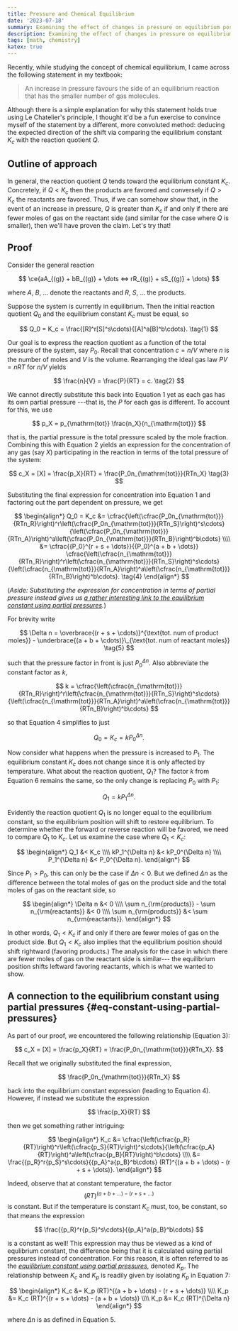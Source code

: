 ```yaml
---
title: Pressure and Chemical Equilibrium
date: '2023-07-18'
summary: Examining the effect of changes in pressure on equilibrium position mathematically.
description: Examining the effect of changes in pressure on equilibrium position mathematically.
tags: [math, chemistry]
katex: true
---
```


Recently, while studying the concept of chemical equilibrium, I came across the following statement
in my textbook:

> An increase in pressure favours the side of an equilibrium reaction that has the smaller number of
> gas molecules.

Although there is a simple explanation for why this statement holds true using Le Chatelier's
principle, I thought it'd be a fun exercise to convince myself of the statement by a different, more
convoluted method: deducing the expected direction of the shift via comparing the equilibrium
constant $K_c$ with the reaction quotient $Q$.

## Outline of approach

In general, the reaction quotient $Q$ tends toward the equilibrium constant $K_c$. Concretely, if $Q
< K_c$ then the products are favored and conversely if $Q > K_c$ the reactants are favored. Thus, if
we can somehow show that, in the event of an increase in pressure, $Q$ is greater than $K_c$ if and
only if there are fewer moles of gas on the reactant side (and similar for the case where $Q$ is
smaller), then we'll have proven the claim. Let's try that!

## Proof

Consider the general reaction

$$
\ce{aA_{(g)} + bB_{(g)} + \dots <=> rR_{(g)} + sS_{(g)} + \dots}
$$

where $A$, $B$, $\dots$ denote the reactants and $R$, $S$, $\dots$ the products.

Suppose the system is currently in equilibrium. Then the initial reaction quotient $Q_0$ and the
equilibrium constant $K_c$ must be equal, so

$$
Q_0 = K_c = \frac{[R]^r[S]^s\cdots}{[A]^a[B]^b\cdots}. \tag{1}
$$

Our goal is to express the reaction quotient as a function of the total pressure of the system, say
$P_0$. Recall that concentration $c = n/V$ where $n$ is the number of moles and $V$ is the volume.
Rearranging the ideal gas law $PV = nRT$ for $n/V$ yields

$$
\frac{n}{V} = \frac{P}{RT} = c. \tag{2}
$$

We cannot directly substitute this back into Equation 1 yet as each gas has its own partial pressure
---that is, the $P$ for each gas is different. To account for this, we use

$$
p_X = p_{\mathrm{tot}} \frac{n_X}{n_{\mathrm{tot}}}
$$

that is, the partial pressure is the total pressure scaled by the mole fraction. Combining this with
Equation 2 yields an expression for the concentration of any gas (say $X$) participating in the
reaction in terms of the total pressure of the system:

$$
c_X = [X] = \frac{p_X}{RT} = \frac{P_0n_{\mathrm{tot}}}{RTn_X} \tag{3}
$$

Substituting the final expression for concentration into Equation 1 and factoring out the part
dependent on pressure, we get

$$
\begin{align*}
Q_0 = K_c &= \cfrac{\left(\cfrac{P_0n_{\mathrm{tot}}}{RTn_R}\right)^r\left(\cfrac{P_0n_{\mathrm{tot}}}{RTn_S}\right)^s\cdots}{\left(\cfrac{P_0n_{\mathrm{tot}}}{RTn_A}\right)^a\left(\cfrac{P_0n_{\mathrm{tot}}}{RTn_B}\right)^b\cdots} \\\\
    &= \cfrac{{P_0}^{r + s + \dots}}{{P_0}^{a + b + \dots}} \cfrac{\left(\cfrac{n_{\mathrm{tot}}}{RTn_R}\right)^r\left(\cfrac{n_{\mathrm{tot}}}{RTn_S}\right)^s\cdots}{\left(\cfrac{n_{\mathrm{tot}}}{RTn_A}\right)^a\left(\cfrac{n_{\mathrm{tot}}}{RTn_B}\right)^b\cdots}. \tag{4}
\end{align*}
$$

(_Aside: Substituting the expression for concentration in terms of partial pressure instead gives us
[a rather interesting link to the equilibrium constant using partial pressures](##eq-constant-using-partial-pressures)._)

For brevity write

$$ \Delta n = \overbrace{(r + s + \cdots)}^{\text{tot. num of product moles}} - \underbrace{(a + b + \cdots)}\_{\text{tot. num of reactant moles}} \tag{5} $$

such that the pressure factor in front is just ${P_0}^{\Delta n}$. Also abbreviate the constant factor as $k$,

$$
k = \cfrac{\left(\cfrac{n_{\mathrm{tot}}}{RTn_R}\right)^r\left(\cfrac{n_{\mathrm{tot}}}{RTn_S}\right)^s\cdots}{\left(\cfrac{n_{\mathrm{tot}}}{RTn_A}\right)^a\left(\cfrac{n_{\mathrm{tot}}}{RTn_B}\right)^b\cdots}
$$

so that Equation 4 simplifies to just

$$
Q_0 = K_c = k{P_0}^{\Delta n}. \tag{6}
$$

Now consider what happens when the pressure is increased to $P_1$. The equilibrium constant $K_c$
does not change since it is only affected by temperature. What about the reaction quotient, $Q_1$?
The factor $k$ from Equation 6 remains the same, so the only change is replacing $P_0$ with $P_1$:

$$
Q_1 = k{P_1}^{\Delta n}.
$$

Evidently the reaction quotient $Q_1$ is no longer equal to the equilibrium constant, so the
equilibrium position will shift to restore equilibrium. To determine whether the forward or reverse
reaction will be favored, we need to compare $Q_1$ to $K_c$. Let us examine the case where $Q_1 <
K_c$:

$$
\begin{align*}
Q_1 &< K_c \\\\
kP_1^{\Delta n} &< kP_0^{\Delta n} \\\\
P_1^{\Delta n} &< P_0^{\Delta n}.
\end{align*}
$$

Since $P_1 > P_0$, this can only be the case if $\Delta n < 0$. But we defined $\Delta n$ as the
difference between the total moles of gas on the product side and the total moles of gas on the
reactant side, so

$$
\begin{align*}
\Delta n &< 0 \\\\
\sum n_{\rm{products}} - \sum n_{\rm{reactants}} &< 0 \\\\
\sum n_{\rm{products}} &< \sum n_{\rm{reactants}}.
\end{align*}
$$

In other words, $Q_1 < K_c$ if and only if there are fewer moles of gas on the product side. But
$Q_1 < K_c$ also implies that the equilibrium position should shift rightward (favoring products.)
The analysis for the case in which there are fewer moles of gas on the reactant side is similar---
the equilibrium position shifts leftward favoring reactants, which is what we wanted to show.

## A connection to the equilibrium constant using partial pressures {#eq-constant-using-partial-pressures}

As part of our proof, we encountered the following relationship (Equation 3):

$$
c_X = [X] = \frac{p_X}{RT} = \frac{P_0n_{\mathrm{tot}}}{RTn_X}.
$$

Recall that we originally substituted the final expression,

$$
\frac{P_0n_{\mathrm{tot}}}{RTn_X}
$$

back into the equilibrium constant expression (leading to Equation 4). However, if instead we
substitute the expression

$$
\frac{p_X}{RT}
$$

then we get something rather intriguing:

$$
\begin{align*}
K_c &= \cfrac{\left(\cfrac{p_R}{RT}\right)^r\left(\cfrac{p_S}{RT}\right)^s\cdots}{\left(\cfrac{p_A}{RT}\right)^a\left(\cfrac{p_B}{RT}\right)^b\cdots} \\\\
    &= \frac{{p_R}^r{p_S}^s\cdots}{{p_A}^a{p_B}^b\cdots} (RT)^{(a + b + \dots) - (r + s + \dots)}.
\end{align*}
$$

Indeed, observe that at constant temperature, the factor $$ (RT)^{(a + b + \dots) - (r + s + \dots)}
$$ is constant. But if the temperature is constant $K_c$ must, too, be constant, so that means the
expression

$$
\frac{{p_R}^r{p_S}^s\cdots}{{p_A}^a{p_B}^b\cdots}
$$

is a constant as well! This expression may thus be viewed as a kind of equlibrium constant, the
difference being that it is calculated using partial pressures instead of concentration. For this
reason, it is often referred to as the [_equilibrium constant using partial pressures_][eqm-constant-partial-pressures],
denoted $K_p$. The relationship between $K_c$ and $K_p$ is readily given by isolating $K_p$ in
Equation 7:

$$
\begin{align*}
K_c &= K_p (RT)^{(a + b + \dots) - (r + s + \dots)} \\\\
K_p &= K_c (RT)^{(r + s + \dots) - (a + b + \dots)} \\\\
K_p &= K_c (RT)^{\Delta n}
\end{align*}
$$

where $\Delta n$ is as defined in Equation 5.

[eqm-constant-partial-pressures]: https://chem.libretexts.org/Bookshelves/Physical_and_Theoretical_Chemistry_Textbook_Maps/Supplemental_Modules_(Physical_and_Theoretical_Chemistry)/Equilibria/Chemical_Equilibria/Calculating_An_Equilibrium_Concentrations/Calculating_an_Equilibrium_Constant_Using_Partial_Pressures
